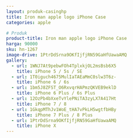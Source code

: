 ```yaml
---
layout: produk-casinghp
title: Iron man apple logo iPhone Case
categories: apple

# Produk
product-title: Iron man apple logo iPhone Case
harga: 90000
sku: hn-1267
image-drive: 1PtrDdSrna9OKfIjfjRN59GaHfUawaAMQ
gallery:
  - url: 1WNJ7At9pebwFOh4TplxkjOL2msBsb6X5
    title: iPhone 5 / 5s / SE
  - url: 1T0iguch4675MulIaTAEaMmC0slw3T6z-
    title: iPhone 6 / 6s
  - url: 1bm5J8ZFST_O6RxvqrHAPmzQKVEB9eklD
    title: iPhone 6 Plus / 6s Plus
  - url: 12OzPb4bXxeTvYlePNiTA3zyLX7A417Ht
    title: iPhone 7 / 8
  - url: 1GkqpMThJv1WoE_tHA7vPkLH5wgtfbHBy
    title: iPhone 7 Plus / 8 Plus
  - url: 1PtrDdSrna9OKfIjfjRN59GaHfUawaAMQ
    title: iPhone X
---
```


